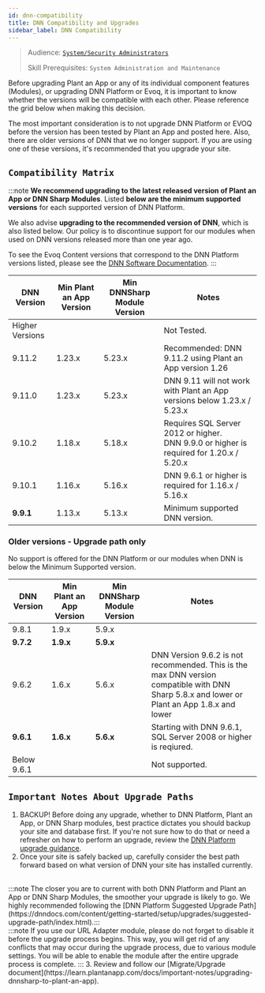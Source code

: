```yaml
---
id: dnn-compatibility
title: DNN Compatibility and Upgrades
sidebar_label: DNN Compatibility
---
```


> Audience: [`System/Security Administrators`](/docs/audience#systemsecurity-administrators)
> 
> Skill Prerequisites: `System Administration and Maintenance`

Before upgrading Plant an App or any of its individual component features (Modules), or upgrading DNN Platform or Evoq, it is important to know whether the versions will be compatible with each other. Please reference the grid below when making this decision.

The most important consideration is to not upgrade DNN Platform or EVOQ before the version has been tested by Plant an App and posted here. Also, there are older versions of DNN that we no longer support. If you are using one of these versions, it's recommended that you upgrade your site.

## `Compatibility Matrix`

:::note
<strong>We recommend upgrading to the latest released version of Plant an App or DNN Sharp Modules</strong>. Listed **below are the minimum supported versions** for each supported version of DNN Platform.

We also advise <strong>upgrading to the recommended version of DNN</strong>, which is also listed below. Our policy is to discontinue support for our modules when used on DNN versions released more than one year ago.

To see the Evoq Content versions that correspond to the DNN Platform versions listed, please see the [DNN Software Documentation](https://www.dnnsoftware.com/docs/developers/product-versions.html).
:::

| DNN Version | Min Plant an App Version | Min DNNSharp Module Version | Notes |
| ----------- | ------------------------ | --------------------------- | ----- |
| Higher Versions| | | Not Tested.|
| 9.11.2 | 1.23.x | 5.23.x | Recommended: DNN 9.11.2 using Plant an App version 1.26|
| 9.11.0 | 1.23.x |  5.23.x | DNN 9.11 will not work with Plant an App versions below 1.23.x / 5.23.x |
| 9.10.2 | 1.18.x | 5.18.x | Requires SQL Server 2012 or higher.<br/>DNN 9.9.0 or higher is required for 1.20.x / 5.20.x |
| 9.10.1 | 1.16.x | 5.16.x | DNN 9.6.1 or higher is required for 1.16.x / 5.16.x |
| **9.9.1** | 1.13.x | 5.13.x | Minimum supported DNN version. |

### Older versions - Upgrade path only

No support is offered for the DNN Platform or our modules when DNN is below the Minimum Supported version.

| DNN Version | Min Plant an App Version | Min DNNSharp Module Version | Notes |
| ----------- | ------------------------ | --------------------------- | ----- |
| 9.8.1 | 1.9.x | 5.9.x |  |
| **9.7.2** | **1.9.x** | **5.9.x** |  |
| 9.6.2 | 1.6.x | 5.6.x | DNN Version 9.6.2 is not recommended. This is the max DNN version compatible with DNN Sharp 5.8.x and lower or Plant an App 1.8.x and lower |
| **9.6.1** | **1.6.x** | **5.6.x** | Starting with DNN 9.6.1, SQL Server 2008 or higher is reqiured. |
| Below 9.6.1 |  |  | Not supported.|

## `Important Notes About Upgrade Paths`

1. BACKUP! Before doing any upgrade, whether to DNN Platform, Plant an App, or DNN Sharp modules, best practice dictates you should backup your site and database first. If you're not sure how to do that or need a refresher on how to perform an upgrade, review the [DNN Platform upgrade guidance](https://dnndocs.com/content/getting-started/setup/upgrades/index.html).
2. Once your site is safely backed up, carefully consider the best path forward based on what version of DNN your site has installed currently.
<br/>
    :::note
    The closer you are to current with both DNN Platform and Plant an App or DNN Sharp Modules, the smoother your upgrade is likely to go. We highly recommended following the [DNN Platform Suggested Upgrade Path](https://dnndocs.com/content/getting-started/setup/upgrades/suggested-upgrade-path/index.html).:::
<br/>
    :::note
    If you use our URL Adapter module, please do not forget to disable it before the upgrade process begins. This way, you will get rid of any conflicts that may occur during the upgrade process, due to various module settings. You will be able to enable the module after the entire upgrade process is complete.
    :::
3. Review and follow our [Migrate/Upgrade document](https://learn.plantanapp.com/docs/important-notes/upgrading-dnnsharp-to-plant-an-app).